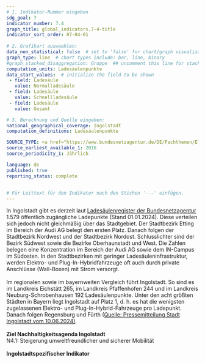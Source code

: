 ```yaml
---
# 1. Indikator-Nummer eingeben 
sdg_goal: 7 
indicator_number: 7.4
graph_title: global_indicators.7-4-title
indicator_sort_order: 07-04-01
 
# 2. Grafikart auswaehlen: 
data_non_statistical: false  # set to 'false' for chart/graph visualization 
graph_type: line  # chart types include: bar, line, binary 
#graph_stacked_disaggregation: Gruppe  ## uncomment this line for stacked bars. eplace 'Geschlecht' with the field of aggregation. 
computation_units: Ladesäulenpunkte 
data_start_values:  # initialize the field to be shown  
 - field: Ladesäule 
   value: Normalladesäule 
 - field: Ladesäule 
   value: Schnellladesäule
 - field: Ladesäule 
   value: Gesamt  

# 3. Berechnung und Quelle eingeben: 
national_geographical_coverage: Ingolstadt 
computation_definitions: Ladesäulenpunkte

SOURCE_TYPE: <a href="https://www.bundesnetzagentur.de/DE/Fachthemen/ElektrizitaetundGas/E-Mobilitaet/Ladesaeulenkarte/start.html">Bundesnetzagentur - Ladesäuleninfrastruktur</a> # data source  
source_earliest_available_1: 2016
source_periodicity_1: Jährlich

language: de   
published: true 
reporting_status: complete
 
 
# Für Leittext für den Indikator nach den Stichen '---' einfügen. 
---
```

In Ingolstadt gibt es derzeit laut <a href="https://www.bundesnetzagentur.de/DE/Fachthemen/ElektrizitaetundGas/E-Mobilitaet/Ladesaeulenkarte/start.html">Ladesäulenregister der Bundesnetzagentur</a> 1.579 öffentlich 
zugängliche Ladepunkte (Stand 01.01.2024). Diese verteilen sich jedoch nicht gleichmäßig über das Stadtgebiet. Der Stadtbezirk Etting im Bereich der Audi AG belegt den ersten Platz. 
Danach folgen der Stadtbezirk Nordwest und der Stadtbezirk Nordost. Schlusslichter sind der Bezirk Südwest sowie die Bezirke Oberhaunstadt und West. Die Zahlen belegen eine Konzentration 
im Bereich der Audi AG sowie dem IN-Campus im Südosten. In den Stadtbezirken mit geringer Ladesäuleninfrastruktur, werden Elektro- und Plug-In-Hybridfahrzeuge oft auch durch private Anschlüsse (Wall-Boxen) 
mit Strom versorgt.<br>
<br>
Im regionalen sowie im bayernweiten Vergleich führt Ingolstadt. So sind es im Landkreis Eichstätt 265, im Landkreis Pfaffenhofen 244 und im Landkreis Neuburg-Schrobenhausen 192 Ladesäulenpunkte.
Unter den acht größten Städten in Bayern liegt Ingolstadt auf Platz 1, d. h. es hat die wenigsten zugelassenen Elektro- und Plug-In-Hybrid-Fahrzeuge pro Ladepunkt. Danach folgen Regensburg und Fürth 
(<a href="https://www.ingolstadt.de/Rathaus/Aktuelles/Aktuelle-Meldungen-Archiv/Elektromobilit%C3%A4t-auf-dem-Vormarsch.php?object=tx,2789.5&ModID=7&FID=2789.22365.1&NavID=2789.411&La=1">Quelle: Pressemitteilung Stadt Ingolstadt vom 10.06.2024)</a>.<br>
<br>
<b>Ziel Nachhaltigkeitsagenda Ingolstadt</b><br>
N4.1: Steigerung umweltfreundlicher und sicherer Mobilität<br>
<br>
<b>Ingolstadtspezifischer Indikator</b>

